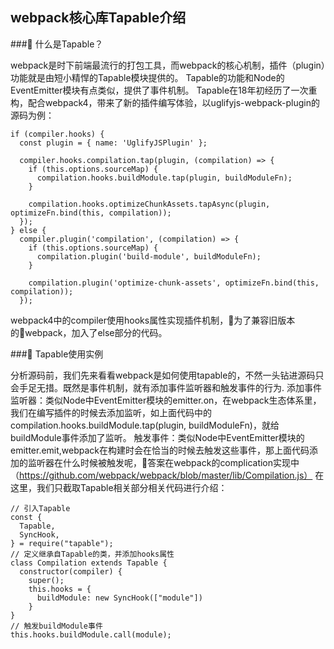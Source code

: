 ## webpack核心库Tapable介绍
### 什么是Tapable？

webpack是时下前端最流行的打包工具，而webpack的核心机制，插件（plugin）功能就是由短小精悍的Tapable模块提供的。
Tapable的功能和Node的EventEmitter模块有点类似，提供了事件机制。
Tapable在18年初经历了一次重构，配合webpack4，带来了新的插件编写体验，以uglifyjs-webpack-plugin的源码为例：

    if (compiler.hooks) {
      const plugin = { name: 'UglifyJSPlugin' };

      compiler.hooks.compilation.tap(plugin, (compilation) => {
        if (this.options.sourceMap) {
          compilation.hooks.buildModule.tap(plugin, buildModuleFn);
        }

        compilation.hooks.optimizeChunkAssets.tapAsync(plugin, optimizeFn.bind(this, compilation));
      });
    } else {
      compiler.plugin('compilation', (compilation) => {
        if (this.options.sourceMap) {
          compilation.plugin('build-module', buildModuleFn);
        }

        compilation.plugin('optimize-chunk-assets', optimizeFn.bind(this, compilation));
      });
webpack4中的compiler使用hooks属性实现插件机制，为了兼容旧版本的webpack，加入了else部分的代码。


### Tapable使用实例

分析源码前，我们先来看看webpack是如何使用tapable的，不然一头钻进源码只会手足无措。既然是事件机制，就有添加事件监听器和触发事件的行为.
添加事件监听器：类似Node中EventEmitter模块的emitter.on，在webpack生态体系里，我们在编写插件的时候去添加监听，如上面代码中的compilation.hooks.buildModule.tap(plugin, buildModuleFn)，就给buildModule事件添加了监听。
触发事件：类似Node中EventEmitter模块的emitter.emit,webpack在构建时会在恰当的时候去触发这些事件，那上面代码添加的监听器在什么时候被触发呢，答案在webpack的complication实现中（https://github.com/webpack/webpack/blob/master/lib/Compilation.js）
在这里，我们只截取Tapable相关部分相关代码进行介绍：
  
    // 引入Tapable
    const {
      Tapable,
      SyncHook,
    } = require("tapable");
    // 定义继承自Tapable的类，并添加hooks属性
    class Compilation extends Tapable {
      constructor(compiler) {
        super();
        this.hooks = {
          buildModule: new SyncHook(["module"])
        }
    }
    // 触发buildModule事件
    this.hooks.buildModule.call(module);
